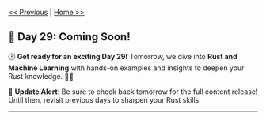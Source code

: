 [<< Previous](../28_Game%20Development%20with%20Rust/28_game_development_with_rust.md) | [Home >>](../README.md#-day-1---introduction-to-rust)

## 🚀 Day 29: Coming Soon!

🕒 **Get ready for an exciting Day 29!** Tomorrow, we dive into **Rust and Machine Learning** with hands-on examples and insights to deepen your Rust knowledge. 🔧✨

🔔 **Update Alert**: Be sure to check back tomorrow for the full content release! Until then, revisit previous days to sharpen your Rust skills.

---
